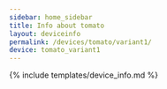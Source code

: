 ```yaml
---
sidebar: home_sidebar
title: Info about tomato
layout: deviceinfo
permalink: /devices/tomato/variant1/
device: tomato_variant1
---
```

{% include templates/device_info.md %}
